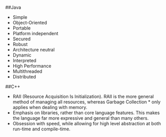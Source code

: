 
##Java
* Simple
* Object-Oriented
* Portable
* Platform independent
* Secured
* Robust
* Architecture neutral
* Dynamic
* Interpreted
* High Performance
* Multithreaded
* Distributed

##C++
* RAII (Resource Acquisition Is Initialization). RAII is the more general method of managing all resources, whereas Garbage Collection * only applies when dealing with memory.
* Emphasis on libraries, rather than core language features. This makes the language far more expressive and general than many others.
* Obsession with speed, while allowing for high level abstraction at both run-time and compile-time.
